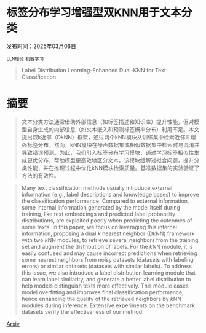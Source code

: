 # 标签分布学习增强型双KNN用于文本分类

发布时间：2025年03月06日

`LLM理论` `机器学习`

> Label Distribution Learning-Enhanced Dual-KNN for Text Classification

# 摘要

> 文本分类方法通常借助外部信息（如标签描述和知识库）提升性能，但对模型自身生成的内部信息（如文本嵌入和预测标签概率分布）利用不足。本文提出双k近邻（DkNN）框架，通过两个kNN模块从训练集中检索近邻并增强标签分布。然而，kNN模块在噪声数据集或相似数据集中检索时易混淆并导致错误预测。为此，我们引入标签分布学习模块，通过学习标签相似性生成更优分布，帮助模型更高效地区分文本。该模块缓解过拟合问题，提升分类性能，并在推理过程中优化kNN模块检索质量。基准数据集的实验验证了方法的有效性。

> Many text classification methods usually introduce external information (e.g., label descriptions and knowledge bases) to improve the classification performance. Compared to external information, some internal information generated by the model itself during training, like text embeddings and predicted label probability distributions, are exploited poorly when predicting the outcomes of some texts. In this paper, we focus on leveraging this internal information, proposing a dual $k$ nearest neighbor (D$k$NN) framework with two $k$NN modules, to retrieve several neighbors from the training set and augment the distribution of labels. For the $k$NN module, it is easily confused and may cause incorrect predictions when retrieving some nearest neighbors from noisy datasets (datasets with labeling errors) or similar datasets (datasets with similar labels). To address this issue, we also introduce a label distribution learning module that can learn label similarity, and generate a better label distribution to help models distinguish texts more effectively. This module eases model overfitting and improves final classification performance, hence enhancing the quality of the retrieved neighbors by $k$NN modules during inference. Extensive experiments on the benchmark datasets verify the effectiveness of our method.

[Arxiv](https://arxiv.org/abs/2503.04869)